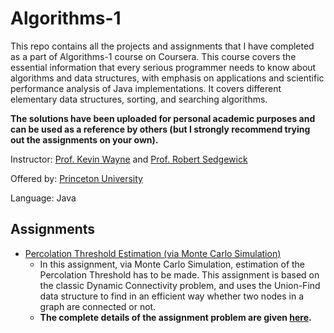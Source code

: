 # Algorithms-1
This repo contains all the projects and assignments that I have completed as a part of Algorithms-1 course on Coursera. This course covers the essential information that every serious programmer needs to know about algorithms and data structures, with emphasis on applications and scientific performance analysis of Java implementations. It covers different elementary data structures, sorting, and searching algorithms.

**The solutions have been uploaded for personal academic purposes and can be used as a reference by others (but I strongly recommend trying out the assignments on your own).**

Instructor: [Prof. Kevin Wayne](https://www.coursera.org/instructor/~246867) and [Prof. Robert Sedgewick](https://www.coursera.org/instructor/~250165)

Offered by: [Princeton University](https://www.coursera.org/learn/algorithms-part1)

Language: Java

## Assignments
- [Percolation Threshold Estimation (via Monte Carlo Simulation)](https://github.com/sadanand1120/Algorithms-1/tree/master/Percolation%20Probability%20Estimation%20(Monte%20Carlo%20simulation))
  - In this assignment, via Monte Carlo Simulation, estimation of the Percolation Threshold has to be made. This assignment is based on the classic Dynamic Connectivity problem, and uses the Union-Find data structure to find in an efficient way whether two nodes in a graph are connected or not.
  - **The complete details of the assignment problem are given [here](https://coursera.cs.princeton.edu/algs4/assignments/percolation/specification.php).**
